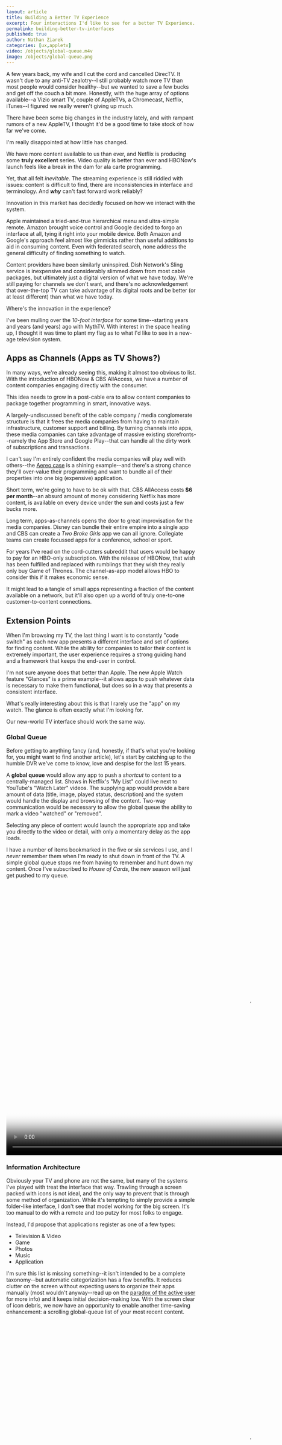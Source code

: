 ```yaml
---
layout: article
title: Building a Better TV Experience
excerpt: Four interactions I'd like to see for a better TV Experience.
permalink: building-better-tv-interfaces
published: true
author: Nathan Ziarek
categories: [ux,appletv]
video: /objects/global-queue.m4v
image: /objects/global-queue.png
---
```


A few years back, my wife and I cut the cord and cancelled DirecTV. It wasn't due to any anti-TV zealotry--I still probably watch more TV than most people would consider healthy--but we wanted to save a few bucks and get off the couch a bit more. Honestly, with the huge array of options available--a Vizio smart TV, couple of AppleTVs, a Chromecast, Netflix, iTunes--I figured we really weren't giving up much.

There have been some big changes in the industry lately, and with rampant rumors of a new AppleTV, I thought it'd be a good time to take stock of how far we've come.

I'm really disappointed at how little has changed.

We have more content available to us than ever, and Netflix is producing some **truly excellent** series. Video quality is better than ever and HBONow's launch feels like a break in the dam for ala carte programming.

Yet, that all felt *inevitable*. The streaming experience is still riddled with issues: content is difficult to find, there are inconsistencies in interface and terminology. And ***why*** can't fast forward work reliably?

Innovation in this market has decidedly focused on how we interact with the system.

Apple maintained a tried-and-true hierarchical menu and ultra-simple remote. Amazon brought voice control and Google decided to forgo an interface at all, tying it right into your mobile device. Both Amazon and Google's approach feel almost like gimmicks rather than useful additions to aid in consuming content. Even with federated search, none address the general difficulty of finding something to watch.

Content providers have been similarly uninspired. Dish Network's Sling service is inexpensive and considerably slimmed down from most cable packages, but ultimately just a digital version of what we have today. We're still paying for channels we don't want, and there's no acknowledgement that over-the-top TV can take advantage of its digital roots and be better (or at least different) than what we have today.

Where's the innovation in the experience?

I've been mulling over the *10-foot interface* for some time--starting years and years (and years) ago with MythTV. With interest in the space heating up, I thought it was time to plant my flag as to what I'd like to see in a new-age television system.

## Apps as Channels (Apps as TV Shows?)

In many ways, we're already seeing this, making it almost too obvious to list. With the introduction of HBONow & CBS AllAccess, we have a number of content companies engaging directly with the consumer.

This idea needs to grow in a post-cable era to allow content companies to package together programming in smart, innovative ways. 

A largely-undiscussed benefit of the cable company / media conglomerate structure is that it frees the media companies from having to maintain infrastructure, customer support and billing. By turning channels into apps, these media companies can take advantage of massive existing storefronts--namely the App Store and Google Play--that can handle all the dirty work of subscriptions and transactions.

I can't say I'm entirely confident the media companies will play well with others--the [Aereo case][aereo] is a shining example--and there's a strong chance they'll over-value their programming and want to bundle all of their properties into one big (expensive) application.

Short term, we're going to have to be ok with that. CBS AllAccess costs **$6 per month**--an absurd amount of money considering Netflix has more content, is available on every device under the sun and costs just a few bucks more.

Long term, apps-as-channels opens the door to great improvisation for the media companies. Disney can bundle their entire empire into a single app and CBS can create a *Two Broke Girls* app we can all ignore. Collegiate teams can create focussed apps for a conference, school or sport.

For years I've read on the cord-cutters subreddit that users would be happy to pay for an HBO-only subscription. With the release of HBONow, that wish has been fulfilled and replaced with rumblings that they wish they really only buy Game of Thrones. The channel-as-app model allows HBO to consider this if it makes economic sense.

It might lead to a tangle of small apps representing a fraction of the content available on a network, but it'll also open up a world of truly one-to-one customer-to-content connections.

## Extension Points

When I'm browsing my TV, the last thing I want is to constantly "code switch" as each new app presents a different interface and set of options for finding content. While the ability for companies to tailor their content is extremely important, the user experience requires a strong guiding hand and a framework that keeps the end-user in control.

I'm not sure anyone does that better than Apple. The new Apple Watch feature "Glances" is a prime example--it allows apps to push whatever data is necessary to make them functional, but does so in a way that presents a consistent interface.

What's really interesting about this is that I rarely use the "app" on my watch. The glance is often exactly what I'm looking for.

Our new-world TV interface should work the same way.

### Global Queue

Before getting to anything fancy (and, honestly, if that's what you're looking for, you might want to find another article), let's start by catching up to the humble DVR we've come to know, love and despise for the last 15 years.

A **global queue** would allow any app to push a *shortcut* to content to a centrally-managed list. Shows in Netflix's "My List" could live next to YouTube's "Watch Later" videos. The supplying app would provide a bare amount of data (title, image, played status, description) and the system would handle the display and browsing of the content. Two-way communication would be necessary to allow the global queue the ability to mark a video "watched" or "removed".

Selecting any piece of content would launch the appropriate app and take you directly to the video or detail, with only a momentary delay as the app loads.

I have a number of items bookmarked in the five or six services I use, and I *never* remember them when I'm ready to shut down in front of the TV. A simple global queue stops me from having to remember and hunt down my content. Once I've subscribed to *House of Cards*, the new season will just get pushed to my queue.

<video poster="/objects/global-queue.png" src="/objects/global-queue.m4v" width="1280" height="720" type="video/mp4" controls></video>

### Information Architecture

Obviously your TV and phone are not the same, but many of the systems I've played with treat the interface that way. Trawling through a screen packed with icons is not ideal, and the only way to prevent that is through some method of organization. While it's tempting to simply provide a simple folder-like interface, I don't see that model working for the big screen. It's too manual to do with a remote and too putzy for most folks to engage.

Instead, I'd propose that applications register as one of a few types:

* Television & Video
* Game
* Photos
* Music
* Application

I'm sure this list is missing something--it isn't intended to be a complete taxonomy--but automatic categorization has a few benefits. It reduces clutter on the screen without expecting users to organize their apps manually (most wouldn't anyway--read up on the [paradox of the active user][paradox] for more info) and it keeps initial decision-making low.
With the screen clear of icon debris, we now have an opportunity to enable another time-saving enhancement: a scrolling global-queue list of your most recent content.

<video poster="/objects/information-architecture-home.png" src="/objects/information-architecture-home.m4v" width="1280" height="720" type="video/mp4" controls></video>

## Streams

Even as video on the web has gotten better--higher quality, better availability--it hasn't been able to shake it's broadcast roots. It's designed to be a single entity beamed to the masses, with no acknowledgement of personalization or any sort of advanced features enabled by a connection to the Repository of all Human Knowledge &reg;.

### Interactive Extras

The Apple Watch has me thinking more about specific interactions that lead to consistent results. Force Touch doesn't seem to be there quite yet (it's always a bit of a guess as to what options you're going to get!), but the idea that we could have a button dedicated on the remote to do something specific is intriguing.

I watch a lot of college hoops. Like any good sports nut, I'm constantly interested in the stats. *How many fouls does he have?* or *How many assists is that?* While I can keep my iPad handy at all times, it doesn't really work when watching with a group. I'm not interested in being the stats announcer.

<video src="/objects/data-stream.m4v" poster="/objects/data-stream.png" width="1280" height="720" type="video/mp4" controls></video>

This is something that could be easily misused, but it isn't difficult to foresee scenarios in any type of television where having some behind-the-scenes or more detailed information would be useful and build a greater connection between the viewer and the content.

### Ticker

ESPN knows a lot about me. I've been a magazine subscriber, an avid poster on their message boards, and have customized their apps to show only the teams and sports I'm interested in. It's suspect that the "news" ticker on WatchESPN is the same one seen by everyone else on the planet, embedded into the video stream with no way to customize.

Taking this a small step further, if I'm ok with the intrusion of the ticker, why would I want to limit it to the context of the content I'm currently watching? Isn't breaking political news just as important, or a tweet from a friend more relevant?

Tickers would work much like they work on the Apple Watch, or how Google Now works for Android devices. Applications can provide data to a standard interface--maybe a notification like on a PC or a news-ticker like on CNN--and that data will simply scroll past.

<video src="/objects/glances.m4v" poster="/objects/glances.png" width="1280" height="720" type="video/mp4" controls></video>

We'll have to work out some type of "do not disturb" functionality, and in-practice the constant intrusion might be too much, but I'm tired of CNN scrollers with late-breaking news about the Kardashians. I can't be the only one.

## Wrapping Up

The sky's the limit when it comes to the TV interface. It's going to take a company willing to twist some arms and standardize portions of the interface to get it right.

I'll be watching WWDC in June to see if that company is Apple.

[aereo]: http://en.wikipedia.org/wiki/American_Broadcasting_Cos._v._Aereo,_Inc.
[paradox]: http://www.nngroup.com/articles/paradox-of-the-active-user/

